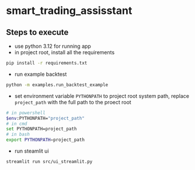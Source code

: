 # smart_trading_assisstant
## Steps to execute
* use python 3.12 for running app
* in project root, install all the requirements
```bash
pip install -r requirements.txt
```
* run example backtest
```bash
python -m examples.run_backtest_example
```
* set environment variable ```PYTHONPATH``` to project root system path, replace ```project_path``` with the full path to the proect root
```bash
# in powershell
$env:PYTHONPATH="project_path"
# in cmd
set PYTHONPATH=project_path
# in bash
export PYTHONPATH=project_path
```
* run steamlit ui
```bash
streamlit run src/ui_streamlit.py
```
